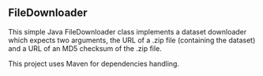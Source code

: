 ## FileDownloader
This simple Java FileDownloader class implements a dataset downloader which expects two arguments, the URL of a .zip file (containing the dataset) and a URL of an MD5 checksum of the .zip file.

This project uses Maven for dependencies handling.
